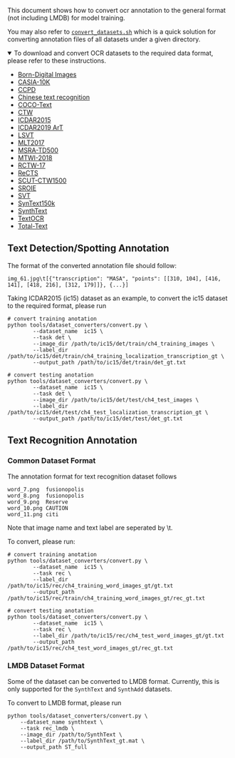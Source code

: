 This document shows how to convert ocr annotation to the general format (not including LMDB) for model training.

You may also refer to [`convert_datasets.sh`](https://github.com/mindspore-lab/mindocr/blob/main/tools/convert_datasets.sh) which is a quick solution for converting annotation files of all datasets under a given directory.

<details open markdown>
<summary>To download and convert OCR datasets to the required data format, please refer to these instructions.</summary>

- [Born-Digital Images](borndigital.md)
- [CASIA-10K](casia10k.md)
- [CCPD](ccpd.md)
- [Chinese text recognition](chinese_text_recognition.md)
- [COCO-Text](cocotext.md)
- [CTW](ctw.md)
- [ICDAR2015](icdar2015.md)
- [ICDAR2019 ArT](ic19_art.md)
- [LSVT](lsvt.md)
- [MLT2017](mlt2017.md)
- [MSRA-TD500](td500.md)
- [MTWI-2018](mtwi2018.md)
- [RCTW-17](rctw17.md)
- [ReCTS](rects.md)
- [SCUT-CTW1500](ctw1500.md)
- [SROIE](sroie.md)
- [SVT](svt.md)
- [SynText150k](syntext150k.md)
- [SynthText](synthtext.md)
- [TextOCR](textocr.md)
- [Total-Text](totaltext.md)

</details>

## Text Detection/Spotting Annotation

The format of the converted annotation file should follow:
``` text
img_61.jpg\t[{"transcription": "MASA", "points": [[310, 104], [416, 141], [418, 216], [312, 179]]}, {...}]
```

Taking ICDAR2015 (ic15) dataset as an example, to convert the ic15 dataset to the required format, please run

``` shell
# convert training anotation
python tools/dataset_converters/convert.py \
        --dataset_name  ic15 \
        --task det \
        --image_dir /path/to/ic15/det/train/ch4_training_images \
        --label_dir /path/to/ic15/det/train/ch4_training_localization_transcription_gt \
        --output_path /path/to/ic15/det/train/det_gt.txt
```

``` shell
# convert testing anotation
python tools/dataset_converters/convert.py \
        --dataset_name  ic15 \
        --task det \
        --image_dir /path/to/ic15/det/test/ch4_test_images \
        --label_dir /path/to/ic15/det/test/ch4_test_localization_transcription_gt \
        --output_path /path/to/ic15/det/test/det_gt.txt
```


## Text Recognition Annotation

### Common Dataset Format
The annotation format for text recognition dataset follows
```text
word_7.png	fusionopolis
word_8.png	fusionopolis
word_9.png	Reserve
word_10.png	CAUTION
word_11.png	citi
```
Note that image name and text label are seperated by \t.

To convert, please run:
``` shell
# convert training anotation
python tools/dataset_converters/convert.py \
        --dataset_name  ic15 \
        --task rec \
        --label_dir /path/to/ic15/rec/ch4_training_word_images_gt/gt.txt
        --output_path /path/to/ic15/rec/train/ch4_training_word_images_gt/rec_gt.txt
```

``` shell
# convert testing anotation
python tools/dataset_converters/convert.py \
        --dataset_name  ic15 \
        --task rec \
        --label_dir /path/to/ic15/rec/ch4_test_word_images_gt/gt.txt
        --output_path /path/to/ic15/rec/ch4_test_word_images_gt/rec_gt.txt
```

### LMDB Dataset Format

Some of the dataset can be converted to LMDB format. Currently, this is only supported for the `SynthText` and `SynthAdd` datasets.

To convert to LMDB format, please run

``` shell
python tools/dataset_converters/convert.py \
    --dataset_name synthtext \
    --task rec_lmdb \
    --image_dir /path/to/SynthText \
    --label_dir /path/to/SynthText_gt.mat \
    --output_path ST_full
```
